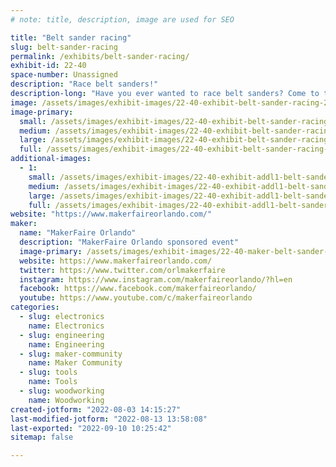 ```yaml
---
# note: title, description, image are used for SEO

title: "Belt sander racing"
slug: belt-sander-racing
permalink: /exhibits/belt-sander-racing/
exhibit-id: 22-40
space-number: Unassigned
description: "Race belt sanders!"
description-long: "Have you ever wanted to race belt sanders? Come to this exhibit and see if you can beat your opponent as the belt sanders take off down the track."
image: /assets/images/exhibit-images/22-40-exhibit-belt-sander-racing-21-148-exhibit-belt-sander-racing-belt-sander-racing-large-large.jpg
image-primary: 
  small: /assets/images/exhibit-images/22-40-exhibit-belt-sander-racing-21-148-exhibit-belt-sander-racing-belt-sander-racing-large-small.jpg
  medium: /assets/images/exhibit-images/22-40-exhibit-belt-sander-racing-21-148-exhibit-belt-sander-racing-belt-sander-racing-large-medium.jpg
  large: /assets/images/exhibit-images/22-40-exhibit-belt-sander-racing-21-148-exhibit-belt-sander-racing-belt-sander-racing-large-large.jpg
  full: /assets/images/exhibit-images/22-40-exhibit-belt-sander-racing-21-148-exhibit-belt-sander-racing-belt-sander-racing-large-full.jpg
additional-images: 
  - 1:
    small: /assets/images/exhibit-images/22-40-exhibit-addl1-belt-sander-racing-51702023447-6e212b79b4-c-small.jpg
    medium: /assets/images/exhibit-images/22-40-exhibit-addl1-belt-sander-racing-51702023447-6e212b79b4-c-medium.jpg
    large: /assets/images/exhibit-images/22-40-exhibit-addl1-belt-sander-racing-51702023447-6e212b79b4-c-large.jpg
    full: /assets/images/exhibit-images/22-40-exhibit-addl1-belt-sander-racing-51702023447-6e212b79b4-c-full.jpg
website: "https://www.makerfaireorlando.com/"
maker: 
  name: "MakerFaire Orlando"
  description: "MakerFaire Orlando sponsored event"
  image-primary: /assets/images/exhibit-images/22-40-maker-belt-sander-racing-21-142-maker-learn-to-solder-download-medium-medium.png
  website: https://www.makerfaireorlando.com/
  twitter: https://www.twitter.com/orlmakerfaire
  instagram: https://www.instagram.com/makerfaireorlando/?hl=en
  facebook: https://www.facebook.com/makerfaireorlando/
  youtube: https://www.youtube.com/c/makerfaireorlando
categories: 
  - slug: electronics
    name: Electronics
  - slug: engineering
    name: Engineering
  - slug: maker-community
    name: Maker Community
  - slug: tools
    name: Tools
  - slug: woodworking
    name: Woodworking
created-jotform: "2022-08-03 14:15:27"
last-modified-jotform: "2022-08-13 13:58:08"
last-exported: "2022-09-10 10:25:42"
sitemap: false

---
```


